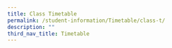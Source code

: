```yaml
---
title: Class Timetable
permalink: /student-information/Timetable/class-t/
description: ""
third_nav_title: Timetable
---
```

